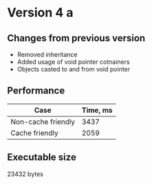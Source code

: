 # Version 4 a

## Changes from previous version 

* Removed inheritance
* Added usage of void pointer cotnainers
* Objects casted to and from void pointer

## Performance 

| Case | Time, ms |
|----|---|
| Non-cache friendly | 3437 |
| Cache friendly | 2059 |

## Executable size

23432 bytes